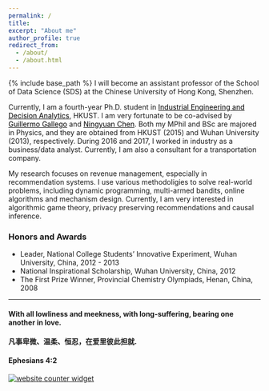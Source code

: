 ```yaml
---
permalink: /
title: 
excerpt: "About me"
author_profile: true
redirect_from: 
  - /about/
  - /about.html
---
```


{% include base_path %}
I will become an assistant professor of the School of Data Science (SDS) at the Chinese University of Hong Kong, Shenzhen. 

Currently, I am a fourth-year Ph.D. student in  <a href="https://ieda.ust.hk/eng/index.php" target="_blank"><span style="color:black">Industrial Engineering and Decision Analytics</span></a>, HKUST.  I am very fortunate to be co-advised by  <a href="https://ieda.ust.hk/dfaculty/ggallego/" target="_blank"><span style="color:black">Guillermo Gallego</span></a> and <a href="http://individual.utoronto.ca/ningyuanchen/" target="_blank"><span style="color:black">Ningyuan Chen</span></a>.   Both my MPhil and BSc are majored in Physics, and they are obtained from HKUST (2015) and Wuhan University (2013), respectively. During 2016 and 2017, I worked in industry as a business/data analyst. Currently, I am also a consultant for a transportation company. 

My research focuses on revenue management, especially in recommendation systems. I use various methodoligies to solve real-world problems, including dynamic programming, multi-armed bandits, online algorithms and mechanism design. Currently, I am very interested in algorithmic game theory, privacy preserving recommendations and causal inference.

### Honors and Awards  
- Leader, National College Students’ Innovative Experiment, Wuhan University, China, 2012 - 2013  
- National Inspirational Scholarship, Wuhan University, China, 2012  
- The First Prize Winner, Provincial Chemistry Olympiads, Henan, China, 2008

***
  
#### With all lowliness and meekness, with long-suffering, bearing one another in love. 
#### 凡事卑微、温柔、恒忍，在爱里彼此担就.
#### Ephesians 4:2

<div id="sfca65yz9mwqd6fhn1rfutkx62b9g3mbg36"></div><noscript><a href="https://www.freecounterstat.com" title="website counter widget"><img src="https://counter3.stat.ovh/private/freecounterstat.php?c=a65yz9mwqd6fhn1rfutkx62b9g3mbg36" border="0" title="website counter widget" alt="website counter widget"></a></noscript>


